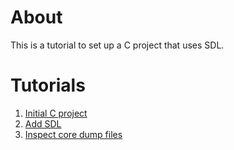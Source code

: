 # About

This is a tutorial to set up a C project that uses SDL.

# Tutorials

1. [Initial C project](doc/01-cproj.md#tutorial-1)
2. [Add SDL](doc/02-add_sdl.md#tutorial-2)
2. [Inspect core dump files](doc/03-inspect-coredumps.md#tutorial-3)
